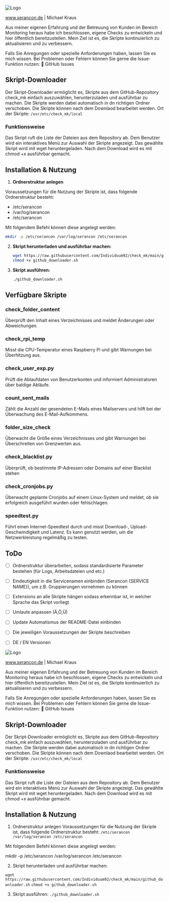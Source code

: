 ![Logo](https://serancon.de/wp-content/uploads/2022/03/logo.png)


www.serancon.de | Michael Kraus

Aus meiner eigenen Erfahrung und der Betreuung von Kunden im Bereich Monitoring heraus habe ich beschlossen, eigene Checks zu entwickeln und hier öffentlich bereitzustellen. Mein Ziel ist es, die Skripte kontinuierlich zu aktualisieren und zu verbessern.

Falls Sie Anregungen oder spezielle Anforderungen haben, lassen Sie es mich wissen. Bei Problemen oder Fehlern können Sie gerne die Issue-Funktion nutzen:
🔗 GitHub Issues


## Skript-Downloader

Der Skript-Downloader ermöglicht es, Skripte aus dem GitHub-Repository check_mk einfach auszuwählen, herunterzuladen und ausführbar zu machen. Die Skripte werden dabei automatisch in dn richtigen Ordner verschoben. Die Skripte können nach dem Downlaod bearbeitet werden.
Ort der Skripte: `/usr/etc/check_mk/local`

### Funktionsweise
Das Skript ruft die Liste der Dateien aus dem Repository ab.
Dem Benutzer wird ein interaktives Menü zur Auswahl der Skripte angezeigt.
Das gewählte Skript wird mit wget heruntergeladen.
Nach dem Download wird es mit chmod +x ausführbar gemacht.

## Installation & Nutzung

1. **Ordnerstruktur anlegen**

Voraussetzungen für die Nutzung der Skripte ist, dass folgende Ordnerstruktur besteht:
- /etc/serancon
- /var/log/serancon
- /etc/serancon

Mit folgendem Befehl können diese angelegt werden: 
   ```bash
   mkdir -p /etc/serancon /var/log/serancon /etc/serancon
   ```

2. **Skript herunterladen und ausführbar machen:**
   ```bash
   wget https://raw.githubusercontent.com/Individuum92/check_mk/main/github_downloader.sh
   chmod +x github_downloader.sh
   ```

3. **Skript ausführen:**
   ```bash
   ./github_downloader.sh
   ```

## Verfügbare Skripte

### check_folder_content
Überprüft den Inhalt eines Verzeichnisses und meldet Änderungen oder Abweichungen.

### check_rpi_temp
Misst die CPU-Temperatur eines Raspberry Pi und gibt Warnungen bei Überhitzung aus.

### check_user_exp.py
Prüft die Ablaufdaten von Benutzerkonten und informiert Administratoren über baldige Abläufe.

### count_sent_mails
Zählt die Anzahl der gesendeten E-Mails eines Mailservers und hilft bei der Überwachung des E-Mail-Aufkommens.

### folder_size_check
Überwacht die Größe eines Verzeichnisses und gibt Warnungen bei Überschreiten von Grenzwerten aus.

### check_blacklist.py
Überprüft, ob bestimmte IP-Adressen oder Domains auf einer Blacklist stehen

### check_cronjobs.py
Überwacht geplante Cronjobs auf einem Linux-System und meldet, ob sie erfolgreich ausgeführt wurden oder fehlschlagen.

### speedtest.py
Führt einen Internet-Speedtest durch und misst Download-, Upload-Geschwindigkeit und Latenz. Es kann genutzt werden, um die Netzwerkleistung regelmäßig zu testen.



## ToDo

- [ ] Ordnerstruktur überarbeiten, sodass standardisierte Parameter bestehen (für Logs, Arbeitsdateien und etc.)
- [ ] Eindeutigkeit in die Servicenamen einbinden (Serancon {SERVICE NAME}), um z.B. Gruppierungen vornehmen zu können
- [ ] Extensions an alle Skripte hängen sodass erkennbar ist, in welcher Sprache das Skript vorliegt
- [ ] Umlaute anpassen (Ä,Ö,Ü)
- [ ] Update Automatismus der README-Datei einbinden
- [ ] Die jeweiligen Voraussetzungen der Skripte beschreiben
- [ ] DE / EN Versionen




![Logo](https://serancon.de/wp-content/uploads/2022/03/logo.png)


www.serancon.de | Michael Kraus

Aus meiner eigenen Erfahrung und der Betreuung von Kunden im Bereich Monitoring heraus habe ich beschlossen, eigene Checks zu entwickeln und hier öffentlich bereitzustellen. Mein Ziel ist es, die Skripte kontinuierlich zu aktualisieren und zu verbessern.

Falls Sie Anregungen oder spezielle Anforderungen haben, lassen Sie es mich wissen. Bei Problemen oder Fehlern können Sie gerne die Issue-Funktion nutzen:
🔗 GitHub Issues


## Skript-Downloader

Der Skript-Downloader ermöglicht es, Skripte aus dem GitHub-Repository check_mk einfach auszuwählen, herunterzuladen und ausführbar zu machen. Die Skripte werden dabei automatisch in dn richtigen Ordner verschoben. Die Skripte können nach dem Downlaod bearbeitet werden.
Ort der Skripte: `/usr/etc/check_mk/local`

### Funktionsweise
Das Skript ruft die Liste der Dateien aus dem Repository ab.
Dem Benutzer wird ein interaktives Menü zur Auswahl der Skripte angezeigt.
Das gewählte Skript wird mit wget heruntergeladen.
Nach dem Download wird es mit chmod +x ausführbar gemacht.

## Installation & Nutzung
1. Ordnerstruktur anlegen
Voraussetzungen für die Nutzung der Skripte ist, dass folgende Ordnerstruktur besteht:
`/etc/serancon
/var/log/serancon
/etc/serancon`

Mit folgendem Befehl können diese angelegt werden:

mkdir -p /etc/serancon /var/log/serancon /etc/serancon

2. Skript herunterladen und ausführbar machen:

`wget https://raw.githubusercontent.com/Individuum92/check_mk/main/github_downloader.sh`
`chmod +x github_downloader.sh`

3. Skript ausführen:
`./github_downloader.sh`


